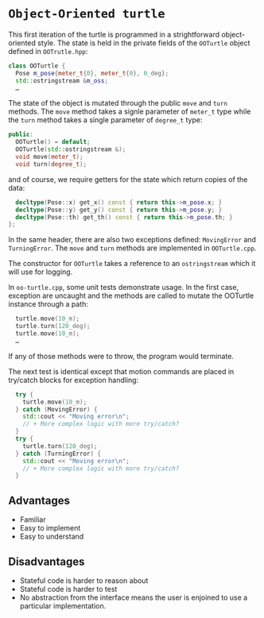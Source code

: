# `Object-Oriented turtle`

This first iteration of the turtle is programmed in a strightforward object-oriented style. The state is held in the private fields of the `OOTurtle` object defined in `OOTrutle.hpp`:
```cpp
class OOTurtle {
  Pose m_pose{meter_t{0}, meter_t{0}, 0_deg};
  std::ostringstream &m_oss;
  …
```
The state of the object is mutated through the public `move` and `turn` methods. The `move` method takes a signle parameter of `meter_t` type while the `turn` method takes a single parameter of `degree_t` type:
```cpp
public:
  OOTurtle() = default;
  OOTurtle(std::ostringstream &);
  void move(meter_t);
  void turn(degree_t);
```
and of course, we require getters for the state which return copies of the data:
```cpp
  decltype(Pose::x) get_x() const { return this->m_pose.x; }
  decltype(Pose::y) get_y() const { return this->m_pose.y; }
  decltype(Pose::th) get_th() const { return this->m_pose.th; }
};
```
In the same header, there are also two exceptions defined: `MovingError` and `TurningError`. The `move` and `turn` methods are implemented in `OOTurtle.cpp`.

The constructor for `OOTurtle` takes a reference to an `ostringstream` which it will use for logging.

In `oo-turtle.cpp`, some unit tests demonstrate usage. In the first case, exception are uncaught and the methods are called to mutate the OOTurtle instance through a path:
```cpp
  turtle.move(10_m);
  turtle.turn(120_deg);
  turtle.move(10_m);
  …
```
If any of those methods were to throw, the program would terminate.

The next test is identical except that motion commands are placed in try/catch blocks for exception handling:
```cpp
  try {
    turtle.move(10_m);
  } catch (MovingError) {
    std::cout << "Moving error\n";
    // + More complex logic with more try/catch?
  }
  try {
    turtle.turn(120_deg);
  } catch (TurningError) {
    std::cout << "Moving error\n";
    // + More complex logic with more try/catch?
  }
```

## Advantages
  * Familiar
  * Easy to implement
  * Easy to understand

## Disadvantages
  * Stateful code is harder to reason about
  * Stateful code is harder to test
  * No abstraction from the interface means the user is enjoined to use a particular implementation.